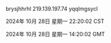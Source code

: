 brysjhhrhl 219.139.197.74 yqqlmgsycl

2024年 10月 28日 星期一 22:20:02 CST

2024年 10月 28日 星期一 14:20:02 GMT
